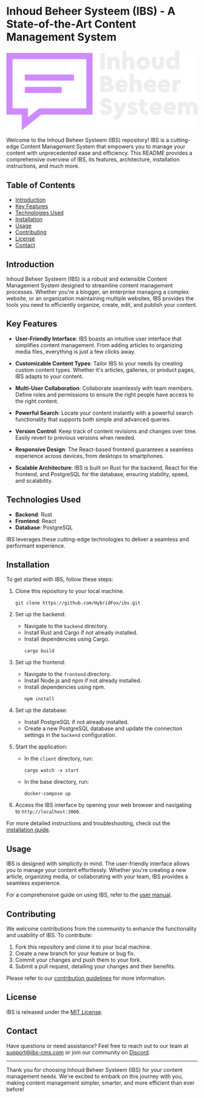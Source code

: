 # Inhoud Beheer Systeem (IBS) - A State-of-the-Art Content Management System

![IBS Logo](logo.png)

Welcome to the Inhoud Beheer Systeem (IBS) repository! IBS is a cutting-edge Content Management System that empowers you to manage your content with unprecedented ease and efficiency. This README provides a comprehensive overview of IBS, its features, architecture, installation instructions, and much more.

## Table of Contents

- [Introduction](#introduction)
- [Key Features](#key-features)
- [Technologies Used](#technologies-used)
- [Installation](#installation)
- [Usage](#usage)
- [Contributing](#contributing)
- [License](#license)
- [Contact](#contact)

## Introduction

Inhoud Beheer Systeem (IBS) is a robust and extensible Content Management System designed to streamline content management processes. Whether you're a blogger, an enterprise managing a complex website, or an organization maintaining multiple websites, IBS provides the tools you need to efficiently organize, create, edit, and publish your content.

## Key Features

- **User-Friendly Interface**: IBS boasts an intuitive user interface that simplifies content management. From adding articles to organizing media files, everything is just a few clicks away.

- **Customizable Content Types**: Tailor IBS to your needs by creating custom content types. Whether it's articles, galleries, or product pages, IBS adapts to your content.

- **Multi-User Collaboration**: Collaborate seamlessly with team members. Define roles and permissions to ensure the right people have access to the right content.

- **Powerful Search**: Locate your content instantly with a powerful search functionality that supports both simple and advanced queries.

- **Version Control**: Keep track of content revisions and changes over time. Easily revert to previous versions when needed.

- **Responsive Design**: The React-based frontend guarantees a seamless experience across devices, from desktops to smartphones.

- **Scalable Architecture**: IBS is built on Rust for the backend, React for the frontend, and PostgreSQL for the database, ensuring stability, speed, and scalability.

## Technologies Used

- **Backend**: Rust
- **Frontend**: React
- **Database**: PostgreSQL

IBS leverages these cutting-edge technologies to deliver a seamless and performant experience.

## Installation

To get started with IBS, follow these steps:

1. Clone this repository to your local machine.
   ```shell
   git clone https://github.com/HybridFox/ibs.git
   ```

2. Set up the backend:
   - Navigate to the `backend` directory.
   - Install Rust and Cargo if not already installed.
   - Install dependencies using Cargo.
     ```shell
     cargo build
     ```

3. Set up the frontend:
   - Navigate to the `frontend` directory.
   - Install Node.js and npm if not already installed.
   - Install dependencies using npm.
     ```shell
     npm install
     ```

4. Set up the database:
   - Install PostgreSQL if not already installed.
   - Create a new PostgreSQL database and update the connection settings in the `backend` configuration.

5. Start the application:
   - In the `client` directory, run:
     ```shell
     cargo watch -x start
     ```
   - In the base directory, run:
     ```shell
     docker-compose up
     ```

6. Access the IBS interface by opening your web browser and navigating to `http://localhost:3000`.

For more detailed instructions and troubleshooting, check out the [installation guide](TODO.md).

## Usage

IBS is designed with simplicity in mind. The user-friendly interface allows you to manage your content effortlessly. Whether you're creating a new article, organizing media, or collaborating with your team, IBS provides a seamless experience.

For a comprehensive guide on using IBS, refer to the [user manual](TODO.md).

## Contributing

We welcome contributions from the community to enhance the functionality and usability of IBS. To contribute:

1. Fork this repository and clone it to your local machine.
2. Create a new branch for your feature or bug fix.
3. Commit your changes and push them to your fork.
4. Submit a pull request, detailing your changes and their benefits.

Please refer to our [contribution guidelines](TODO.md) for more information.

## License

IBS is released under the [MIT License](LICENSE.md).

## Contact

Have questions or need assistance? Feel free to reach out to our team at support@ibs-cms.com or join our community on [Discord](link-to-discord).
<!-- Stay updated with IBS news and announcements by following us on [Twitter](link-to-twitter) and [LinkedIn](link-to-linkedin). -->

---

Thank you for choosing Inhoud Beheer Systeem (IBS) for your content management needs. We're excited to embark on this journey with you, making content management simpler, smarter, and more efficient than ever before!
